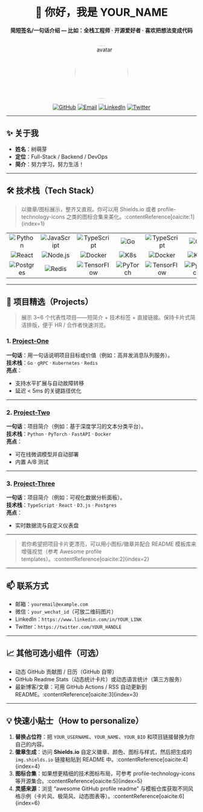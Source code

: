 <!-- =========================== -->
<!--     GitHub Profile README   -->
<!-- =========================== -->

<div align="center">

# 👋 你好，我是 **YOUR_NAME**
**简短签名/一句话介绍 — 比如：全栈工程师 · 开源爱好者 · 喜欢把想法变成代码**

<!-- 头图 / 头像（可选） -->
<br/>
<img src="https://github.com/YOUR_USERNAME.png" alt="avatar" width="140" style="border-radius:50%"/>

<!-- 社交徽章 -->
<p>
  <!-- 用 Shields.io 生成并替换链接中的 YOUR_USERNAME / YOUR_LINK -->
  <a href="https://github.com/YOUR_USERNAME"><img src="https://img.shields.io/badge/GitHub-@YOUR_USERNAME-181717?style=flat&logo=github&logoColor=white" alt="GitHub" /></a>
  <a href="mailto:youremail@example.com"><img src="https://img.shields.io/badge/Email-youremail@example.com-D14836?style=flat&logo=gmail&logoColor=white" alt="Email" /></a>
  <a href="https://www.linkedin.com/in/YOUR_LINK/"><img src="https://img.shields.io/badge/LinkedIn-Connect-0A66C2?style=flat&logo=linkedin&logoColor=white" alt="LinkedIn" /></a>
  <a href="https://twitter.com/YOUR_HANDLE"><img src="https://img.shields.io/badge/Twitter-@YOUR_HANDLE-1DA1F2?style=flat&logo=twitter&logoColor=white" alt="Twitter" /></a>
</p>

</div>

---

## ✨ 关于我
- **姓名**：树萌芽  
- **定位**：Full-Stack / Backend / DevOps
- **简介**：努力学习，努力生活！

---

## 🛠 技术栈（Tech Stack）
> 以徽章/图标展示，整齐又直观。你可以用 Shields.io 或者 profile-technology-icons 之类的图标合集来美化。:contentReference[oaicite:1]{index=1}

<table>
  <tr align="center">
    <td><img src="https://img.shields.io/badge/-Python-3776AB?style=flat&logo=python&logoColor=white" alt="Python"/></td>
    <td><img src="https://img.shields.io/badge/-JavaScript-F7DF1E?style=flat&logo=javascript&logoColor=black" alt="JavaScript"/></td>
    <td><img src="https://img.shields.io/badge/-TypeScript-3178C6?style=flat&logo=typescript&logoColor=white" alt="TypeScript"/></td>
    <td><img src="https://img.shields.io/badge/-Go-00ADD8?style=flat&logo=go&logoColor=white" alt="Go"/></td>
    <td><img src="https://img.shields.io/badge/-TypeScript-3178C6?style=flat&logo=typescript&logoColor=white" alt="TypeScript"/></td>
    <td><img src="https://img.shields.io/badge/-Go-00ADD8?style=flat&logo=go&logoColor=white" alt="Go"/></td>
  </tr>
  <tr align="center">
    <td><img src="https://img.shields.io/badge/-React-20232A?style=flat&logo=react&logoColor=61DAFB" alt="React"/></td>
    <td><img src="https://img.shields.io/badge/-Node.js-339933?style=flat&logo=node.js&logoColor=white" alt="Node.js"/></td>
    <td><img src="https://img.shields.io/badge/-Docker-2496ED?style=flat&logo=docker&logoColor=white" alt="Docker"/></td>
    <td><img src="https://img.shields.io/badge/-Kubernetes-326CE5?style=flat&logo=kubernetes&logoColor=white" alt="K8s"/></td>
    <td><img src="https://img.shields.io/badge/-Docker-2496ED?style=flat&logo=docker&logoColor=white" alt="Docker"/></td>
    <td><img src="https://img.shields.io/badge/-Kubernetes-326CE5?style=flat&logo=kubernetes&logoColor=white" alt="K8s"/></td>
  </tr>
  <tr align="center">
    <td><img src="https://img.shields.io/badge/-Postgres-4169E1?style=flat&logo=postgresql&logoColor=white" alt="Postgres"/></td>
    <td><img src="https://img.shields.io/badge/-Redis-DC382D?style=flat&logo=redis&logoColor=white" alt="Redis"/></td>
    <td><img src="https://img.shields.io/badge/-TensorFlow-FF6F00?style=flat&logo=tensorflow&logoColor=white" alt="TensorFlow"/></td>
    <td><img src="https://img.shields.io/badge/-PyTorch-EE4C2C?style=flat&logo=pytorch&logoColor=white" alt="PyTorch"/></td>
    <td><img src="https://img.shields.io/badge/-TensorFlow-FF6F00?style=flat&logo=tensorflow&logoColor=white" alt="TensorFlow"/></td>
    <td><img src="https://img.shields.io/badge/-PyTorch-EE4C2C?style=flat&logo=pytorch&logoColor=white" alt="PyTorch"/></td>
  </tr>
</table>

---

## 🚀 项目精选（Projects）
> 展示 3~6 个代表性项目——短简介 + 技术标签 + 直接链接。保持卡片式简洁排版，便于 HR / 合作者快速浏览。

### 1. [Project-One](https://github.com/YOUR_USERNAME/project-one)  
**一句话**：用一句话说明项目目标或价值（例如：高并发消息队列服务）。  
**技术栈**：`Go` · `gRPC` · `Kubernetes` · `Redis`  
**亮点**：
- 支持水平扩展与自动故障转移
- 延迟 < 5ms 的关键路径优化

---

### 2. [Project-Two](https://github.com/YOUR_USERNAME/project-two)  
**一句话**：项目简介（例如：基于深度学习的文本分类平台）。  
**技术栈**：`Python` · `PyTorch` · `FastAPI` · `Docker`  
**亮点**：
- 可在线微调模型并自动部署
- 内置 A/B 测试

---

### 3. [Project-Three](https://github.com/YOUR_USERNAME/project-three)  
**一句话**：项目简介（例如：可视化数据分析面板）。  
**技术栈**：`TypeScript` · `React` · `D3.js` · `Postgres`  
**亮点**：
- 实时数据流与自定义仪表盘

---

> 若你希望把项目卡片更漂亮，可以用小图标/徽章并配合 README 模板库来增强视觉（参考 Awesome profile templates）。:contentReference[oaicite:2]{index=2}

---

## 📫 联系方式
- 邮箱：`youremail@example.com`  
- 微信：`your_wechat_id`（可放二维码图片）  
- LinkedIn：`https://www.linkedin.com/in/YOUR_LINK`  
- Twitter：`https://twitter.com/YOUR_HANDLE`  

---

## 📈 其他可选小组件（可选）
- 动态 GitHub 贡献图 / 日历（GitHub 自带）  
- GitHub Readme Stats（动态统计卡片）或动态语言统计（第三方服务）  
- 最新博客/文章：可用 GitHub Actions / RSS 自动更新到 README。:contentReference[oaicite:3]{index=3}

---

## 💡 快速小贴士（How to personalize）
1. **替换占位符**：把 `YOUR_USERNAME`、`YOUR_NAME`、`YOUR_BIO` 和项目链接替换为你自己的内容。  
2. **徽章生成**：访问 **Shields.io** 自定义徽章、颜色、图标与样式，然后把生成的 `img.shields.io` 链接粘贴到 README 中。:contentReference[oaicite:4]{index=4}  
3. **图标合集**：如果想更精细的技术图标布局，可参考 profile-technology-icons 等开源集合。:contentReference[oaicite:5]{index=5}  
4. **灵感来源**：浏览 “awesome GitHub profile readme” 与模板仓库获取不同风格示例（卡片风、极简风、动态图表等）。:contentReference[oaicite:6]{index=6}



